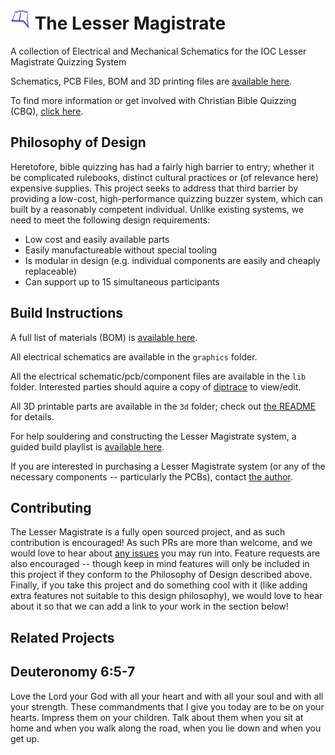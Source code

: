 # ![](assets/ioc-logo.png) The Lesser Magistrate
A collection of Electrical and Mechanical Schematics for the IOC Lesser Magistrate Quizzing System

Schematics, PCB Files, BOM and 3D printing files are [available here](https://github.com/jonathanvanschenck/lesser-magistrate).

To find more information or get involved with Christian Bible Quizzing (CBQ), [click here](https://cbqz.org).

## Philosophy of Design
Heretofore, bible quizzing has had a fairly high barrier to entry; whether it be complicated rulebooks, distinct cultural practices or (of relevance here) expensive supplies. This project
seeks to address that third barrier by providing a low-cost, high-performance quizzing buzzer system, which can built by a reasonably competent individual. Unlike existing systems, we need
to meet the following design requirements:

  - Low cost and easily available parts
  - Easily manufactureable without special tooling
  - Is modular in design (e.g. individual components are easily and cheaply replaceable)
  - Can support up to 15 simultaneous participants

## Build Instructions
A full list of materials (BOM) is [available here](lib/BOM.csv).

All electrical schematics are available in the `graphics` folder.

All the electrical schematic/pcb/component files are available in the `lib` folder. Interested parties should aquire a copy of [diptrace](https://diptrace.com/) to view/edit.

All 3D printable parts are available in the `3d` folder; check out [the README](3d/README.md) for details.

For help souldering and constructing the Lesser Magistrate system, a guided build playlist is [available here](https://www.youtube.com/watch?v=u-B20jy8v2o&list=PL-Vn05Kf5ezxIfupx7_Z1d6l5HKGBeLW2).

If you are interested in purchasing a Lesser Magistrate system (or any of the necessary components -- particularly the PCBs), contact [the author](https://github.com/jonathanvanschenck).

## Contributing
The Lesser Magistrate is a fully open sourced project, and as such contribution is encouraged! As such PRs are more than welcome, and we would love to hear about [any issues](https://github.com/jonathanvanschenck/lesser-magistrate/issues) you may run into. Feature requests are also encouraged -- though keep in mind features will only be included in this project if they conform to the Philosophy of Design described above. Finally, if you take this project and do something cool with it (like adding extra features not suitable to this design philosophy), we would love to hear about it so that we can add a link to your work in the section below!

## Related Projects

## Deuteronomy 6:5-7
Love the Lord your God with all your heart and with all your soul and with all your strength.
These commandments that I give you today are to be on your hearts.
Impress them on your children. Talk about them when you sit at home and when you walk along the road, when you lie down and when you get up.

